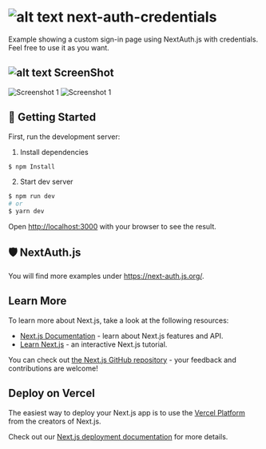 # ![alt text](https://github.githubassets.com/images/icons/emoji/unicode/1f510.png) next-auth-credentials

Example showing a custom sign-in page using NextAuth.js with credentials. Feel free to use it as you want.

## ![alt text](https://github.githubassets.com/images/icons/emoji/unicode/1f4fa.png) ScreenShot

![Screenshot 1](https://i.imgur.com/4LZf4UP.png)
![Screenshot 1](https://i.imgur.com/i9FiQvo.png)

## 🚀 Getting Started

First, run the development server:

1. Install dependencies

```bash
$ npm Install
```

2. Start dev server

```bash
$ npm run dev
# or
$ yarn dev
```

Open [http://localhost:3000](http://localhost:3000) with your browser to see the result.

## 🛡 NextAuth.js

You will find more examples under https://next-auth.js.org/.

## Learn More

To learn more about Next.js, take a look at the following resources:

- [Next.js Documentation](https://nextjs.org/docs) - learn about Next.js features and API.
- [Learn Next.js](https://nextjs.org/learn) - an interactive Next.js tutorial.

You can check out [the Next.js GitHub repository](https://github.com/vercel/next.js/) - your feedback and contributions are welcome!

## Deploy on Vercel

The easiest way to deploy your Next.js app is to use the [Vercel Platform](https://vercel.com/new?utm_medium=default-template&filter=next.js&utm_source=create-next-app&utm_campaign=create-next-app-readme) from the creators of Next.js.

Check out our [Next.js deployment documentation](https://nextjs.org/docs/deployment) for more details.
